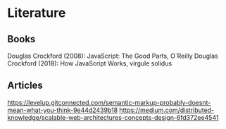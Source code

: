 # Literature

## Books
Douglas Crockford (2008): JavaScript: The Good Parts, O`Reilly
Douglas Crockford (2018): How JavaScript Works, virgule solidus

## Articles
https://levelup.gitconnected.com/semantic-markup-probably-doesnt-mean-what-you-think-9e44d2439b18
https://medium.com/distributed-knowledge/scalable-web-architectures-concepts-design-6fd372ee4541